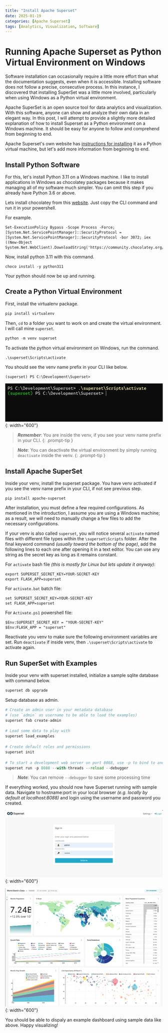```yaml
---
title: "Install Apache Superset"
date: 2025-01-19
categories: [Apache Superset]
tags: [Analytics, Visualization, Software]
---
```


# Running Apache Superset as Python Virtual Environment on Windows

Software installation can occasionally require a little more effort than what the documentation suggests, even when it is accessible. Installing software does not follow a precise, consecutive process. In this instance, I discovered that installing SuperSet was a little more involved, particularly when using Windows as a Python virtual environment.

Apache SuperSet is an open source tool for data analytics and visualization. With this software, anyone can show and analyze their own data in an elegant way. In this post, I will attempt to provide a slightly more detailed explanation of how to install Superset as a Python environment on a Windows machine. It should be easy for anyone to follow and comprehend from beginning to end.

Apache Superset's own website has [instructions for installing](https://superset.apache.org/docs/installation/pypi#python-virtual-environment) it as a Python virtual machine, but let's add more information from beginning to end.


## Install Python Software

For this, let's install Python 3.11 on a Windows machine. I like to install applications in Windows as chocolatey packages because it makes managing all of my software much simpler. You can omit this step if you already have Python 3.6 or above. 

Lets install chocolatey from this [website](https://chocolatey.org/install). Just copy the CLI command and run it in your powershell.

For example.
```batch
Set-ExecutionPolicy Bypass -Scope Process -Force; [System.Net.ServicePointManager]::SecurityProtocol = [System.Net.ServicePointManager]::SecurityProtocol -bor 3072; iex ((New-Object System.Net.WebClient).DownloadString('https://community.chocolatey.org/install.ps1'))
```

Now, install python 3.11 with this command.
```batch
choco install -y python311
```
Your python should now be up and running.

## Create a Python Virtual Environment

First, install the virtualenv package.
```python
pip install virtualenv
```

Then, `cd` to a folder you want to work on and create the virtual environment. I will call mine `superset`.
```python
python -m venv superset
```

To activate the python virtual environment on Windows, run the command.
```batch
.\superset\Scripts\activate
```

You should see the venv name prefix in your CLI like below.
```
(superset) PS C:\Development\Superset>
```
![CLI View](/assets/img/posts/2025-01-19-install-superset/superset-activate-cli.png){: width="600"}

> **_Remember_**: You are inside the venv, if you see your venv name prefix in your CLI.
{: .prompt-tip }

> **_Note_**: You can deactivate the virtual environment by simply running `deactivate` inside the venv.
{: .prompt-tip }


## Install Apache SuperSet

Inside your venv, install the superset package. You have venv activated if you see the venv name prefix in your CLI, if not see previous step.
```
pip install apache-superset
```

After installation, you must define a few required configurations. As mentioned in the introduction, I assume you are using a Windows machine; as a result, we will need to manually change a few files to add the necessary configurations.

If your venv is also called `superset`, you will notice several `activate` named files with different file types within the `\superset\Scripts` folder. After the final keyword command *(usually toward the bottom of the page)*, add the following lines to each one after opening it in a text editor. You can use any string as the secret key as long as it remains constant.

For `activate` bash file *(this is mostly for Linux but lets update it anyway)*:
```
export SUPERSET_SECRET_KEY=YOUR-SECRET-KEY
export FLASK_APP=superset
```

For `activate.bat` batch file:
```
set SUPERSET_SECRET_KEY=YOUR-SECRET-KEY
set FLASK_APP=superset
```

For `Activate.ps1` powershell file:
```
$Env:SUPERSET_SECRET_KEY = "YOUR-SECRET-KEY"
$Env:FLASK_APP = "superset"
```

Reactivate you venv to make sure the following environment variables are set. Run `deactivate` if inside venv, then `.\superset\Scripts\activate` to activate again.


## Run SuperSet with Examples

Inside your venv with superset installed, initialize a sample sqlite database with command below.
```python
superset db upgrade
```

Setup database as admin.
```python
# Create an admin user in your metadata database 
# (use `admin` as username to be able to load the examples)
superset fab create-admin

# Load some data to play with
superset load_examples

# Create default roles and permissions
superset init

# To start a development web server on port 8088, use -p to bind to another port
superset run -p 8088 --with-threads --reload --debugger
```
> **_Note_**: You can remove `--debugger` to save some processing time

If everything worked, you should now have Superset running with sample data. Navigate to hostname:port in your local browser *(e.g. locally by default at localhost:8088)* and login using the username and password you created.

![Login page](/assets/img/posts/2025-01-19-install-superset/superset-login-page.png){: width="600"}

![With examples](/assets/img/posts/2025-01-19-install-superset/superset-with-examples.png){: width="600"}

You should be able to dispaly an example dashboard using sample data like above. Happy visualizing!